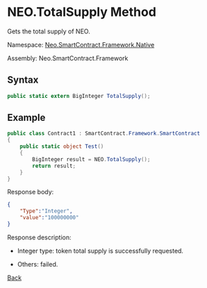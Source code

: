 # NEO.TotalSupply Method

Gets the total supply of NEO.

Namespace: [Neo.SmartContract.Framework.Native](../../native.md)

Assembly: Neo.SmartContract.Framework

## Syntax

```cs
public static extern BigInteger TotalSupply();
```

## Example

```cs
public class Contract1 : SmartContract.Framework.SmartContract
{
    public static object Test()
    {
        BigInteger result = NEO.TotalSupply();
        return result;
    }
}
```

Response body:

```json
{
	"Type":"Integer",
	"value":"100000000"
}
```

Response description:

- Integer type: token total supply is successfully requested.

- Others: failed.

[Back](../Neo.md)